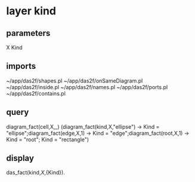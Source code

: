 # layer kind
## parameters
  X
  Kind
## imports
  ~/app/das2f/shapes.pl
  ~/app/das2f/onSameDiagram.pl
  ~/app/das2f/inside.pl
  ~/app/das2f/names.pl
  ~/app/das2f/ports.pl
  ~/app/das2f/contains.pl
## query
diagram_fact(cell,X,_) 
(diagram_fact(kind,X,"ellipse")  -> Kind = "ellipse";diagram_fact(edge,X,1)  -> Kind = "edge";diagram_fact(root,X,1)  -> Kind = "root"; Kind = "rectangle")
## display
  das_fact(kind,${X},${Kind}).

